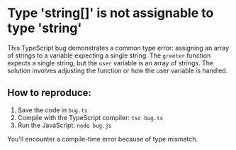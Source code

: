 # Type 'string[]' is not assignable to type 'string'
This TypeScript bug demonstrates a common type error: assigning an array of strings to a variable expecting a single string.  The `greeter` function expects a single string, but the `user` variable is an array of strings.  The solution involves adjusting the function or how the user variable is handled.

## How to reproduce:
1. Save the code in `bug.ts`
2. Compile with the TypeScript compiler: `tsc bug.ts`
3. Run the JavaScript: `node bug.js`

You'll encounter a compile-time error because of type mismatch.